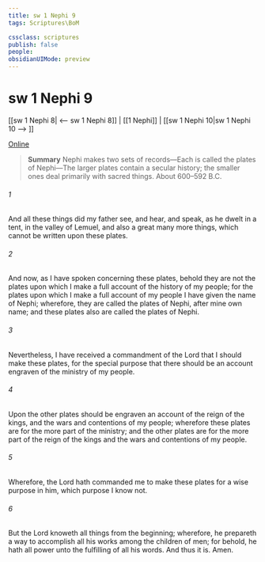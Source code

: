 ```yaml
---
title: sw 1 Nephi 9
tags: Scriptures\BoM

cssclass: scriptures
publish: false
people:
obsidianUIMode: preview
---
```


# sw 1 Nephi 9
[[sw 1 Nephi 8| <-- sw 1 Nephi 8]] | [[1 Nephi]] | [[sw 1 Nephi 10|sw 1 Nephi 10 --> ]]

[Online](https://churchofjesuschrist.org/study/scriptures/bofm/1-ne/9?lang=eng)

> __Summary__
Nephi makes two sets of records—Each is called the plates of Nephi—The larger plates contain a secular history; the smaller ones deal primarily with sacred things. About 600–592 B.C.

###### 1 
And all these things did my father see, and hear, and speak, as he dwelt in a tent, in the valley of Lemuel, and also a great many more things, which cannot be written upon these plates.

###### 2 
And now, as I have spoken concerning these plates, behold they are not the plates upon which I make a full account of the history of my people; for the plates upon which I make a full account of my people I have given the name of Nephi; wherefore, they are called the plates of Nephi, after mine own name; and these plates also are called the plates of Nephi.

###### 3 
Nevertheless, I have received a commandment of the Lord that I should make these plates, for the special purpose that there should be an account engraven of the ministry of my people.

###### 4 
Upon the other plates should be engraven an account of the reign of the kings, and the wars and contentions of my people; wherefore these plates are for the more part of the ministry; and the other plates are for the more part of the reign of the kings and the wars and contentions of my people.

###### 5 
Wherefore, the Lord hath commanded me to make these plates for a wise purpose in him, which purpose I know not.

###### 6 
But the Lord knoweth all things from the beginning; wherefore, he prepareth a way to accomplish all his works among the children of men; for behold, he hath all power unto the fulfilling of all his words. And thus it is. Amen.

